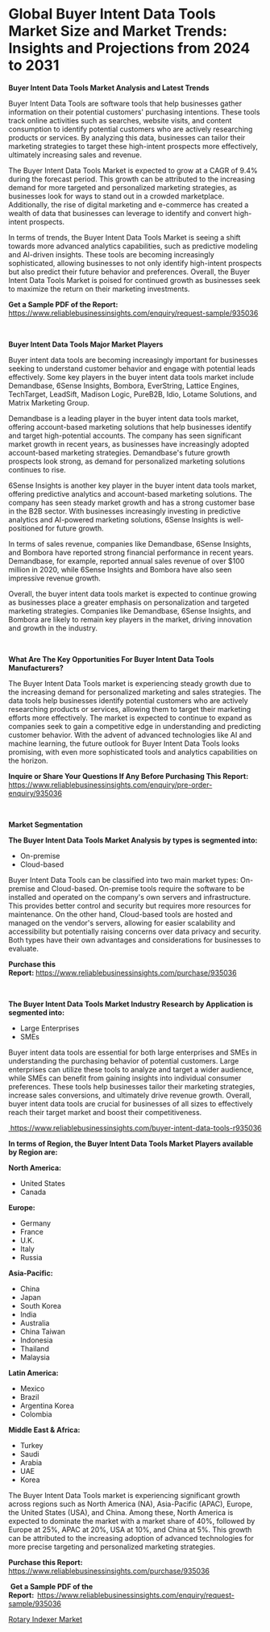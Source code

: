 <p><h1>Global Buyer Intent Data Tools Market Size and Market Trends: Insights and Projections from 2024 to 2031</h1></p><p><strong>Buyer Intent Data Tools Market Analysis and Latest Trends</strong></p>
<p><p>Buyer Intent Data Tools are software tools that help businesses gather information on their potential customers' purchasing intentions. These tools track online activities such as searches, website visits, and content consumption to identify potential customers who are actively researching products or services. By analyzing this data, businesses can tailor their marketing strategies to target these high-intent prospects more effectively, ultimately increasing sales and revenue.</p><p>The Buyer Intent Data Tools Market is expected to grow at a CAGR of 9.4% during the forecast period. This growth can be attributed to the increasing demand for more targeted and personalized marketing strategies, as businesses look for ways to stand out in a crowded marketplace. Additionally, the rise of digital marketing and e-commerce has created a wealth of data that businesses can leverage to identify and convert high-intent prospects.</p><p>In terms of trends, the Buyer Intent Data Tools Market is seeing a shift towards more advanced analytics capabilities, such as predictive modeling and AI-driven insights. These tools are becoming increasingly sophisticated, allowing businesses to not only identify high-intent prospects but also predict their future behavior and preferences. Overall, the Buyer Intent Data Tools Market is poised for continued growth as businesses seek to maximize the return on their marketing investments.</p></p>
<p><strong>Get a Sample PDF of the Report:&nbsp;</strong> <a href="https://www.reliablebusinessinsights.com/enquiry/request-sample/935036">https://www.reliablebusinessinsights.com/enquiry/request-sample/935036</a></p>
<p>&nbsp;</p>
<p><strong>Buyer Intent Data Tools Major Market Players</strong></p>
<p><p>Buyer intent data tools are becoming increasingly important for businesses seeking to understand customer behavior and engage with potential leads effectively. Some key players in the buyer intent data tools market include Demandbase, 6Sense Insights, Bombora, EverString, Lattice Engines, TechTarget, LeadSift, Madison Logic, PureB2B, Idio, Lotame Solutions, and Matrix Marketing Group.</p><p>Demandbase is a leading player in the buyer intent data tools market, offering account-based marketing solutions that help businesses identify and target high-potential accounts. The company has seen significant market growth in recent years, as businesses have increasingly adopted account-based marketing strategies. Demandbase's future growth prospects look strong, as demand for personalized marketing solutions continues to rise.</p><p>6Sense Insights is another key player in the buyer intent data tools market, offering predictive analytics and account-based marketing solutions. The company has seen steady market growth and has a strong customer base in the B2B sector. With businesses increasingly investing in predictive analytics and AI-powered marketing solutions, 6Sense Insights is well-positioned for future growth.</p><p>In terms of sales revenue, companies like Demandbase, 6Sense Insights, and Bombora have reported strong financial performance in recent years. Demandbase, for example, reported annual sales revenue of over $100 million in 2020, while 6Sense Insights and Bombora have also seen impressive revenue growth.</p><p>Overall, the buyer intent data tools market is expected to continue growing as businesses place a greater emphasis on personalization and targeted marketing strategies. Companies like Demandbase, 6Sense Insights, and Bombora are likely to remain key players in the market, driving innovation and growth in the industry.</p></p>
<p>&nbsp;</p>
<p><strong>What Are The Key Opportunities For Buyer Intent Data Tools Manufacturers?</strong></p>
<p><p>The Buyer Intent Data Tools market is experiencing steady growth due to the increasing demand for personalized marketing and sales strategies. The data tools help businesses identify potential customers who are actively researching products or services, allowing them to target their marketing efforts more effectively. The market is expected to continue to expand as companies seek to gain a competitive edge in understanding and predicting customer behavior. With the advent of advanced technologies like AI and machine learning, the future outlook for Buyer Intent Data Tools looks promising, with even more sophisticated tools and analytics capabilities on the horizon.</p></p>
<p><strong>Inquire or Share Your Questions If Any Before Purchasing This Report:</strong> <a href="https://www.reliablebusinessinsights.com/enquiry/pre-order-enquiry/935036">https://www.reliablebusinessinsights.com/enquiry/pre-order-enquiry/935036</a></p>
<p>&nbsp;</p>
<p><strong>Market Segmentation</strong></p>
<p><strong>The Buyer Intent Data Tools Market Analysis by types is segmented into:</strong></p>
<p><ul><li>On-premise</li><li>Cloud-based</li></ul></p>
<p><p>Buyer Intent Data Tools can be classified into two main market types: On-premise and Cloud-based. On-premise tools require the software to be installed and operated on the company's own servers and infrastructure. This provides better control and security but requires more resources for maintenance. On the other hand, Cloud-based tools are hosted and managed on the vendor's servers, allowing for easier scalability and accessibility but potentially raising concerns over data privacy and security. Both types have their own advantages and considerations for businesses to evaluate.</p></p>
<p><strong>Purchase this Report:&nbsp;</strong><a href="https://www.reliablebusinessinsights.com/purchase/935036">https://www.reliablebusinessinsights.com/purchase/935036</a></p>
<p>&nbsp;</p>
<p><strong>The Buyer Intent Data Tools Market Industry Research by Application is segmented into:</strong></p>
<p><ul><li>Large Enterprises</li><li>SMEs</li></ul></p>
<p><p>Buyer intent data tools are essential for both large enterprises and SMEs in understanding the purchasing behavior of potential customers. Large enterprises can utilize these tools to analyze and target a wider audience, while SMEs can benefit from gaining insights into individual consumer preferences. These tools help businesses tailor their marketing strategies, increase sales conversions, and ultimately drive revenue growth. Overall, buyer intent data tools are crucial for businesses of all sizes to effectively reach their target market and boost their competitiveness.</p></p>
<p><a href="https://www.reliablebusinessinsights.com/buyer-intent-data-tools-r935036">&nbsp;https://www.reliablebusinessinsights.com/buyer-intent-data-tools-r935036</a></p>
<p><strong>In terms of Region, the Buyer Intent Data Tools Market Players available by Region are:</strong></p>
<p>
    <p> <strong> North America: </strong>
        <ul>
            <li>United States</li>
            <li>Canada</li>
        </ul>
        </p> 
    <p> <strong> Europe: </strong>
        <ul>
            <li>Germany</li>
            <li>France</li>
            <li>U.K.</li>
            <li>Italy</li>
            <li>Russia</li>
        </ul>
        </p> 
    <p> <strong> Asia-Pacific: </strong>
        <ul>
            <li>China</li>
            <li>Japan</li>
            <li>South Korea</li>
            <li>India</li>
            <li>Australia</li>
            <li>China Taiwan</li>
            <li>Indonesia</li>
            <li>Thailand</li>
            <li>Malaysia</li>
        </ul>
        </p> 
    <p> <strong> Latin America: </strong>
        <ul>
            <li>Mexico</li>
            <li>Brazil</li>
            <li>Argentina Korea</li>
            <li>Colombia</li>
        </ul>
        </p> 
    <p> <strong> Middle East & Africa: </strong>
        <ul>
            <li>Turkey</li>
            <li>Saudi</li>
            <li>Arabia</li>
            <li>UAE</li>
            <li>Korea</li>
        </ul>
    </p>
    </p>
<p><p>The Buyer Intent Data Tools market is experiencing significant growth across regions such as North America (NA), Asia-Pacific (APAC), Europe, the United States (USA), and China. Among these, North America is expected to dominate the market with a market share of 40%, followed by Europe at 25%, APAC at 20%, USA at 10%, and China at 5%. This growth can be attributed to the increasing adoption of advanced technologies for more precise targeting and personalized marketing strategies.</p></p>
<p><strong>Purchase this Report: </strong><a href="https://www.reliablebusinessinsights.com/purchase/935036">https://www.reliablebusinessinsights.com/purchase/935036</a></p>
<p>&nbsp;<strong>Get a Sample PDF of the Report:&nbsp;&nbsp;</strong><a href="https://www.reliablebusinessinsights.com/enquiry/request-sample/935036">https://www.reliablebusinessinsights.com/enquiry/request-sample/935036</a></p>
<p><strong></strong></p>
<p><p><a href="https://github.com/mharielmesa/Market-Research-Report-List-4/blob/main/rotary-indexer-market.md">Rotary Indexer Market</a></p></p>
